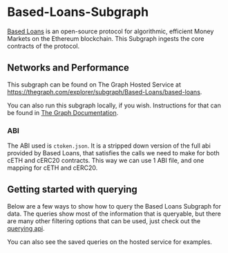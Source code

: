 # Based-Loans-Subgraph

[Based Loans](https://based.money/) is an open-source protocol for algorithmic, efficient Money Markets on the Ethereum blockchain. This Subgraph ingests the core contracts of the protocol.

## Networks and Performance

This subgraph can be found on The Graph Hosted Service at https://thegraph.com/explorer/subgraph/Based-Loans/based-loans.

You can also run this subgraph locally, if you wish. Instructions for that can be found in [The Graph Documentation](https://thegraph.com/docs/quick-start).

### ABI

The ABI used is `ctoken.json`. It is a stripped down version of the full abi provided by Based Loans, that satisfies the calls we need to make for both cETH and cERC20 contracts. This way we can use 1 ABI file, and one mapping for cETH and cERC20.

## Getting started with querying

Below are a few ways to show how to query the Based Loans Subgraph for data. The queries show most of the information that is queryable, but there are many other filtering options that can be used, just check out the [querying api](https://github.com/graphprotocol/graph-node/blob/master/docs/graphql-api.md).

You can also see the saved queries on the hosted service for examples.
